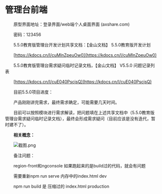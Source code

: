 # 管理台前端

　　原型界面地址：登录界面/web端个人桌面界面 (axshare.com)

　　密码：123456

　　5.5.0教育版管理台开发计划共享文档：【金山文档】 5.5.0教育版开发计划

　　[https://kdocs.cn/l/cuMlnZpeuOw0](https://kdocs.cn/l/cuMlnZpeuOw0)

　　5.5.0教育版管理台需求疑问临时记录文档，【金山文档】 V5.5.0 问题记录列表

　　[https://kdocs.cn/l/cuE040PscjsQ](https://kdocs.cn/l/cuE040PscjsQ)

　　目前5.5.0项目进度：

　　产品刚刚讲完需求，最终需求确定，可能需要几天时间。

　　目前可以按照模块进行需求解读，把问题填在上述共享文档中（5.5.0教育版管理台需求疑问临时记录文档），最终会形成需求疑问（目前应该是没有迭代，暂时建不了）。

　　**相关概念：**

　　![截图.png](obsidian配置文件目录/Attachment/assets%204/image1-20230708221750-wcxk9wm.png)

　　备注问题：

　　region-front和ngconsole 如果跑起来的是build过的代码，就会有问题

　　需要重新npm run serve 内存中的index.html dev

　　npm run build 是 压缩过的 index.html production
